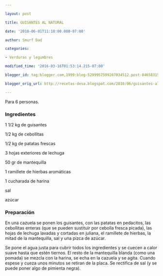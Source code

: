 ```yaml
---

layout: post

title: GUISANTES AL NATURAL

date: '2010-06-01T11:18:00.000-07:00'

author: Smurf Dad

categories:

- Verduras y legumbres

modified_time: '2016-03-16T01:53:14.215-07:00'

blogger_id: tag:blogger.com,1999:blog-5299957599287034512.post-8465831544153119472

blogger_orig_url: http://recetas-desa.blogspot.com/2010/06/guisantes-al-natural.html

---
```


Para 6 personas.

<h3>Ingredientes</h3>

1 1/2 kg de guisantes

1/2 kg de cebollitas

1/2 kg de patatas frescas

3 hojas exteriores de lechuga

50 gr de mantequilla

1 ramillete de hierbas aromáticas

1 cucharada de harina

sal

azúcar

<h3>Preparación</h3>

En una cazuela se ponen los guisantes, con las patatas en pedacitos, las cebollitas enteras (que se pueden sustituir por cebolla fresca picada), las hojas de lechuga lavadas y cortadas en juliana, el ramillete de hierbas, la mitad de la mantequilla, sal y una pizca de azúcar.

Se pone el agua justa para cubrir todos los ingredientes y se cuecen a calor suave hasta que estén tiernos. El resto de la mantequilla blanda (como una pomada) se mezcla con la harina, se echa en la cazuela y se agita. Cuando espese y cueza unos minutos se retiran de la placa. Se rectifica de sal (y se puede poner algo de pimienta negra).